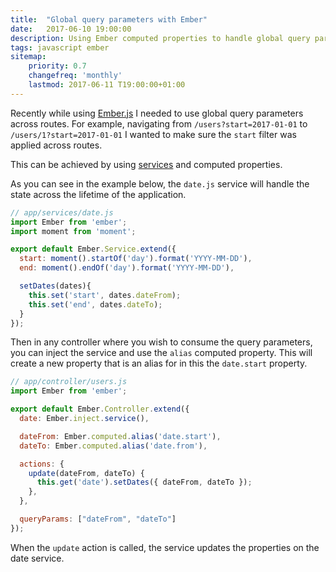 ```yaml
---
title:  "Global query parameters with Ember"
date:   2017-06-10 19:00:00
description: Using Ember computed properties to handle global query parameters
tags: javascript ember
sitemap:
    priority: 0.7
    changefreq: 'monthly'
    lastmod: 2017-06-11 T19:00:00+01:00
---
```


Recently while using [Ember.js](https://www.emberjs.com/) I needed to use global query parameters across routes. For example, navigating from `/users?start=2017-01-01` to `/users/1?start=2017-01-01` I wanted to make sure the `start` filter was applied across routes.

This can be achieved by using [services](https://guides.emberjs.com/v2.13.0/applications/services/) and computed properties.

As you can see in the example below, the `date.js` service will handle the state across the lifetime of the application.

```js
// app/services/date.js
import Ember from 'ember';
import moment from 'moment';

export default Ember.Service.extend({
  start: moment().startOf('day').format('YYYY-MM-DD'),
  end: moment().endOf('day').format('YYYY-MM-DD'),

  setDates(dates){
    this.set('start', dates.dateFrom);
    this.set('end', dates.dateTo);
  }
});
```

Then in any controller where you wish to consume the query parameters, you can inject the service and use the `alias` computed property. This will create a new property that is an alias for in this the `date.start` property.

```js
// app/controller/users.js
import Ember from 'ember';

export default Ember.Controller.extend({
  date: Ember.inject.service(),

  dateFrom: Ember.computed.alias('date.start'),
  dateTo: Ember.computed.alias('date.from'),

  actions: {
    update(dateFrom, dateTo) {
      this.get('date').setDates({ dateFrom, dateTo });
    },
  },

  queryParams: ["dateFrom", "dateTo"]
});
```

When the `update` action is called, the service updates the properties on the date service.
